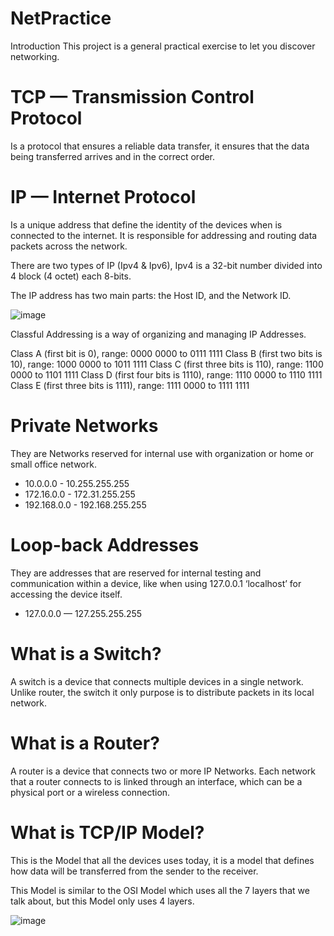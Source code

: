 # NetPractice
Introduction This project is a general practical exercise to let you discover networking.

# TCP — Transmission Control Protocol
Is a protocol that ensures a reliable data transfer, it ensures that the data being transferred arrives and in the correct order.

# IP — Internet Protocol
Is a unique address that define the identity of the devices when is connected to the internet. It is responsible for addressing and routing data packets across the network.

There are two types of IP (Ipv4 & Ipv6), Ipv4 is a 32-bit number divided into 4 block (4 octet) each 8-bits.

The IP address has two main parts: the Host ID, and the Network ID.

![image](https://github.com/user-attachments/assets/1134d570-f2d9-46d7-8555-a09150ecd16e)

Classful Addressing is a way of organizing and managing IP Addresses.

Class A (first bit is 0), range: 0000 0000 to 0111 1111
Class B (first two bits is 10), range: 1000 0000 to 1011 1111
Class C (first three bits is 110), range: 1100 0000 to 1101 1111
Class D (first four bits is 1110), range: 1110 0000 to 1110 1111
Class E (first three bits is 1111), range: 1111 0000 to 1111 1111

# Private Networks
They are Networks reserved for internal use with organization or home or small office network.
- 10.0.0.0 - 10.255.255.255
- 172.16.0.0 - 172.31.255.255
- 192.168.0.0 - 192.168.255.255

# Loop-back Addresses
They are addresses that are reserved for internal testing and communication within a device, like when using 127.0.0.1 ‘localhost’ for accessing the device itself.
- 127.0.0.0 — 127.255.255.255

# What is a Switch?
A switch is a device that connects multiple devices in a single network. Unlike router, the switch it only purpose is to distribute packets in its local network.

# What is a Router?
A router is a device that connects two or more IP Networks. Each network that a router connects to is linked through an interface, which can be a physical port or a wireless connection.

# What is TCP/IP Model?
This is the Model that all the devices uses today, it is a model that defines how data will be transferred from the sender to the receiver.

This Model is similar to the OSI Model which uses all the 7 layers that we talk about, but this Model only uses 4 layers.

![image](https://github.com/user-attachments/assets/fb76698e-5fa3-4ba5-a8d0-ec048e055392)


